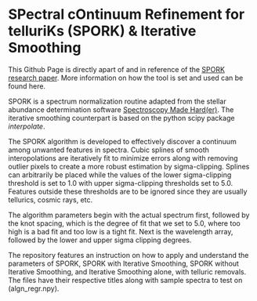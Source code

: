 # SPectral cOntinuum Refinement for telluriKs (SPORK) & Iterative Smoothing

This Github Page is directly apart of and in reference of the [SPORK research paper](https://arxiv.org/abs/2108.12057). More information on how the tool is set and used can be found here.

SPORK is a spectrum normalization routine adapted from  the  stellar  abundance  determination  software [Spectroscopy Made Hard(er)](https://github.com/andycasey/smhr). The iterative smoothing counterpart is based on the python scipy package *interpolate*.

The SPORK algorithm is developed to effectively discover a continuum among unwanted features in spectra.
Cubic splines of smooth interopolations are iteratively fit to minimize errors along with removing outlier pixels to create a more robust estimation by sigma-clipping. Splines can arbitrarily be placed while the values of the lower sigma-clipping threshold is set to 1.0 with upper sigma-clipping thresholds set to 5.0. Features outside these thresholds are to be ignored since they are usually tellurics, cosmic rays, etc.

The algorithm parameters begin with the actual spectrum first, followed by the knot spacing, which is the degree of fit that we set to 5.0, where too high is a bad fit and too low is a tight fit. Next is the wavelength array, followed by the lower and upper sigma clipping degrees.

The repository features an instruction on how to apply and understand the parameters of SPORK, SPORK with Iterative Smoothing, SPORK without Iterative Smoothing, and Iterative Smoothing alone, with telluric removals. The files have their respective titles along with sample spectra to test on (algn_regr.npy).


